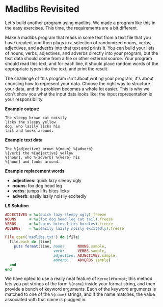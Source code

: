 # Madlibs Revisited

Let's build another program using madlibs. We made a program like this in the easy exercises. This time, the requirements are a bit different.

Make a madlibs program that reads in some text from a text file that you have created, and then plugs in a selection of randomized nouns, verbs, adjectives, and adverbs into that text and prints it. You can build your lists of nouns, verbs, adjectives, and adverbs directly into your program, but the text data should come from a file or other external source. Your program should read this text, and for each line, it should place random words of the appropriate types into the text, and print the result.

The challenge of this program isn't about writing your program; it's about choosing how to represent your data. Choose the right way to structure your data, and this problem becomes a whole lot easier. This is why we don't show you what the input data looks like; the input representation is your responsibility.

**Example output:**

```plaintext
The sleepy brown cat noisily
licks the sleepy yellow
dog, who lazily licks his
tail and looks around.
```

**Example text data**

```plaintext
The %{adjective} brown %{noun} %{adverb}
%{verb} the %{adjective} yellow
%{noun}, who %{adverb} %{verb} his
%{noun} and looks around.
```

**Example replacement words**

- **adjectives**: quick lazy sleepy ugly
- **nouns**: fox dog head leg
- **verbs**: jumps lifts bites licks
- **adverb**: easily lazily noisily excitedly

**LS Solution**

```ruby
ADJECTIVES = %w(quick lazy sleepy ugly).freeze
NOUNS      = %w(fox dog head leg cat tail).freeze
VERBS      = %w(spins bites licks hurdles).freeze
ADVERBS    = %w(easily lazily noisly excitedly).freeze

File.open('madlibs.txt') do |file|
  file.each do |line|
    puts format(line, noun:      NOUNS.sample,
                      verb:      VERBS.sample,
                      adjective: ADJECTIVES.sample,
                      adverb:    ADVERBS.sample)
  end
end
```

We have opted to use a really neat feature of `Kernel#format`; this method lets you put strings of the form `%{name}` inside your format string, and then provide a bunch of keyword arguments. Each of the keyword arguments is matched to one of the `%{name}` strings, and if the name matches, the value associated with that name is plugged in.